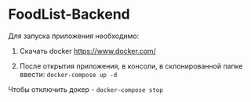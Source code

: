# FoodList-Backend

Для запуска приложения необходимо: 

1.  Cкачать docker https://www.docker.com/  

2.  После открытия приложения, в консоли, в склонированной папке ввести: `docker-compose up -d`  

Чтобы отключить докер - `docker-compose stop`
